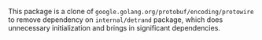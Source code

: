 This package is a clone of `google.golang.org/protobuf/encoding/protowire` to remove dependency on `internal/detrand` package, which does unnecessary initialization and brings in significant dependencies.